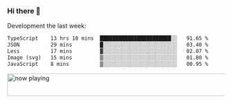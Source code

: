 ### Hi there 👋

Development the last week:
<!--START_SECTION:waka-->

```txt
TypeScript    13 hrs 10 mins  ███████████████████████░░   91.65 %
JSON          29 mins         █░░░░░░░░░░░░░░░░░░░░░░░░   03.40 %
Less          17 mins         ▓░░░░░░░░░░░░░░░░░░░░░░░░   02.07 %
Image (svg)   15 mins         ▒░░░░░░░░░░░░░░░░░░░░░░░░   01.80 %
JavaScript    8 mins          ▒░░░░░░░░░░░░░░░░░░░░░░░░   00.95 %
```

<!--END_SECTION:waka-->

<!--
**JASONPANGGO/jasonpanggo** is a ✨ _special_ ✨ repository because its `README.md` (this file) appears on your GitHub profile.

Here are some ideas to get you started:

- 🔭 I’m currently working on ...
- 🌱 I’m currently learning ...
- 👯 I’m looking to collaborate on ...
- 🤔 I’m looking for help with ...
- 💬 Ask me about ...
- 📫 How to reach me: ...
- 😄 Pronouns: ...
- ⚡ Fun fact: ...
-->

<a href="https://volt.fm/user/q8yd9e79csfr57rt" target="_blank"><img src="https://spotify-badge-egoist.vercel.app/api/now-playing" width="540" height="52" alt="now playing"></a>
